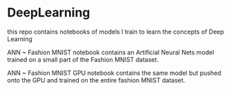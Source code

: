 # DeepLearning 
this repo  contains notebooks of models I train to learn the concepts of Deep Learning

ANN ~ Fashion MNIST notebook contains an Artificial Neural Nets model trained on a small part of the Fashion MNIST dataset. 

ANN ~ Fashion MNIST GPU notebook contains the same model but pushed onto the GPU and trained on the entire fashion MNIST dataset.
